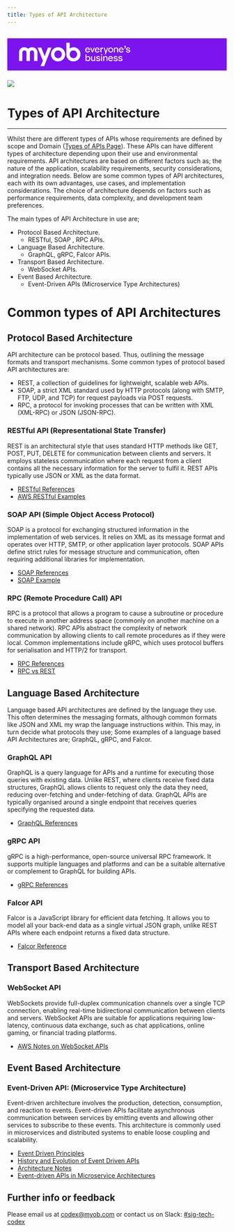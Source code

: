 ```yaml
---
title: Types of API Architecture
---
```


![MYOB Banner](../../../assets/images/myob-banner.png)
---


<!-- confluence-page-id: 9422340466 -->
![](../../assets/BANNER.png)

# Types of API Architecture

---

Whilst there are different types of APIs whose requirements are defined by scope and Domain ([Types of APIs Page](./types.md)). These APIs can have different types of architecture depending upon their use and
environmental requirements. API architectures are based on different factors such as; the nature of the application, scalability requirements, security considerations, and integration needs.
Below are some common types of API architectures, each with its own advantages, use cases, and implementation considerations.
The choice of architecture depends on factors such as performance requirements, data complexity, and development team preferences.

The main types of API Architecture in use are;

- Protocol Based Architecture.
  - RESTful, SOAP , RPC APIs.
- Language Based Architecture.
  - GraphQL, gRPC, Falcor APIs.
- Transport Based Architecture.
  - WebSocket APIs.
- Event Based Architecture.
  - Event-Driven APIs (Microservice Type Architectures)

# Common types of API Architectures

## Protocol Based Architecture

API architecture can be protocol based. Thus, outlining the message formats and transport mechanisms. Some common types of protocol based API architectures are:

- REST, a collection of guidelines for lightweight, scalable web APIs.
- SOAP, a strict XML standard used by HTTP protocols (along with SMTP, FTP, UDP, and TCP) for request payloads via POST requests.
- RPC, a protocol for invoking processes that can be written with XML (XML-RPC) or JSON (JSON-RPC).

### RESTful API (Representational State Transfer)

REST is an architectural style that uses standard HTTP methods like GET, POST, PUT, DELETE for communication between clients and servers.
It employs stateless communication where each request from a client contains all the necessary information for the server to fulfil it.
REST APIs typically use JSON or XML as the data format.

- [RESTful References](https://restfulapi.net/)
- [AWS RESTful Examples](https://aws.amazon.com/what-is/restful-api/#:~:text=RESTful%20API%20is%20an%20interface,applications%20to%20perform%20various%20tasks.)

### SOAP API (Simple Object Access Protocol)

SOAP is a protocol for exchanging structured information in the implementation of web services.
It relies on XML as its message format and operates over HTTP, SMTP, or other application layer protocols.
SOAP APIs define strict rules for message structure and communication, often requiring additional libraries for implementation.

- [SOAP References](https://www.w3schools.com/xml/xml_soap.asp)
- [SOAP Example](https://www.microfocus.com/documentation/silk-performer/205/en/silkperformer-205-webhelp-en/GUID-FEFE9379-8382-48C7-984D-55D98D6BFD37.html)

### RPC (Remote Procedure Call) API

RPC is a protocol that allows a program to cause a subroutine or procedure to execute in another address space (commonly on another machine on a shared network).
RPC APIs abstract the complexity of network communication by allowing clients to call remote procedures as if they were local.
Common implementations include gRPC, which uses protocol buffers for serialisation and HTTP/2 for transport.

- [RPC References](https://www.ibm.com/docs/en/i/7.1?topic=category-remote-procedure-call-apis)
- [RPC vs REST](https://aws.amazon.com/compare/the-difference-between-rpc-and-rest/#:~:text=RPC%20APIs%20allow%20developers%20to,functions%20on%20another%20chat%20application.)

## Language Based Architecture

Language based API architectures are defined by the language they use. This often determines the messaging formats, although common formats like JSON and XML my wrap the language instructions within.
This may, in turn decide what protocols they use; Some examples of a language based API Architectures are; GraphQL, gRPC, and Falcor.

### GraphQL API

GraphQL is a query language for APIs and a runtime for executing those queries with existing data.
Unlike REST, where clients receive fixed data structures, GraphQL allows clients to request only the data they need, reducing over-fetching and under-fetching of data.
GraphQL APIs are typically organised around a single endpoint that receives queries specifying the requested data.

- [GraphQL References](https://graphql.org/)

### gRPC API

gRPC is a high-performance, open-source universal RPC framework.
It supports multiple languages and platforms and can be a suitable alternative or complement to GraphQL for building APIs.

- [gRPC References](https://grpc.io/)

### Falcor API

Falcor is a JavaScript library for efficient data fetching.
It allows you to model all your back-end data as a single virtual JSON graph, unlike REST APIs where each endpoint returns a fixed data structure.

- [Falcor Reference](https://netflix.github.io/falcor/)

## Transport Based Architecture

### WebSocket API

WebSockets provide full-duplex communication channels over a single TCP connection, enabling real-time bidirectional communication between clients and servers.
WebSocket APIs are suitable for applications requiring low-latency, continuous data exchange, such as chat applications, online gaming, or financial trading platforms.

- [AWS Notes on WebSocket APIs](https://docs.aws.amazon.com/apigateway/latest/developerguide/apigateway-websocket-api.html)

## Event Based Architecture

### Event-Driven API: (Microservice Type Architecture)

Event-driven architecture involves the production, detection, consumption, and reaction to events.
Event-driven APIs facilitate asynchronous communication between services by emitting events and allowing other services to subscribe to these events.
This architecture is commonly used in microservices and distributed systems to enable loose coupling and scalability.

- [Event Driven Principles](https://medium.com/event-driven-utopia/event-driven-apis-understanding-the-principles-c3208308d4b2)
- [History and Evolution of Event Driven APIs](https://solace.com/blog/evolution-of-apis-restful-event-driven-apis/)
- [Architecture Notes](https://www.asyncapi.com/docs/tutorials/getting-started/event-driven-architectures)
- [Event-driven APIs in Microservice Architectures](https://github.com/wso2/reference-architecture/blob/master/event-driven-api-architecture.md)

## Further info or feedback

Please email us at <codex@myob.com> or contact us on Slack: [#sig-tech-codex](https://myob.slack.com/archives/C02N8ADPGUX)
